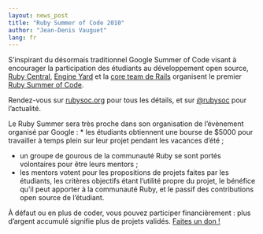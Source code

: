 ```yaml
---
layout: news_post
title: "Ruby Summer of Code 2010"
author: "Jean-Denis Vauguet"
lang: fr
---
```


S’inspirant du désormais traditionnel Google Summer of Code visant à
encourager la participation des étudiants au développement open source,
[Ruby Central][1], [Engine Yard][2] et la [core team de Rails][3]
organisent le premier [Ruby Summer of Code][4].

Rendez-vous sur [rubysoc.org][4] pour tous les détails, et sur
[@rubysoc][5] pour l’actualité.

 Le Ruby Summer sera très proche dans son organisation de l’évènement organisé par Google : * les étudiants obtiennent une bourse de $5000 pour travailler à temps
  plein sur leur projet pendant les vacances d’été ;
* un groupe de gourous de la communauté Ruby se sont portés volontaires
  pour être leurs mentors ;
* les mentors votent pour les propositions de projets faites par les
  étudiants, les critères objectifs étant l’utilité propre du projet, le
  bénéfice qu’il peut apporter à la communauté Ruby, et le passif des
  contributions open source de l’étudiant.

À défaut ou en plus de coder, vous pouvez participer financièrement :
plus d’argent accumulé signifie plus de projets validés. [Faites un don
!][4]



[1]: http://rubycentral.org/
[2]: http://www.engineyard.com/blog/2010/ruby-summer-of-code-is-here/
[3]: http://weblog.rubyonrails.org/2010/3/24/ruby-summer-of-code
[4]: http://rubysoc.org/
[5]: http://twitter.com/rubysoc
